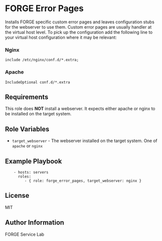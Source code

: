 FORGE Error Pages
=================

Installs FORGE specific custom error pages and leaves configuration stubs for the webserver to use them.
Custom error pages are usually handler at the virtual host level. To pick up the configuration add the following line to your virtual host configuration where it may be relevant:

### Nginx
```
include /etc/nginx/conf.d/*.extra;
```

### Apache
```
IncludeOptional conf.d/*.extra
```

Requirements
------------

This role does **NOT** install a webserver. It expects either apache or nginx to be installed on the target system.

Role Variables
--------------

- `target_webserver` - The webserver installed on the target system. One of `apache` or `nginx`

Example Playbook
----------------

```
    - hosts: servers
      roles:
         - { role: forge_error_pages, target_webserver: nginx }
```

License
-------

MIT

Author Information
------------------

FORGE Service Lab
